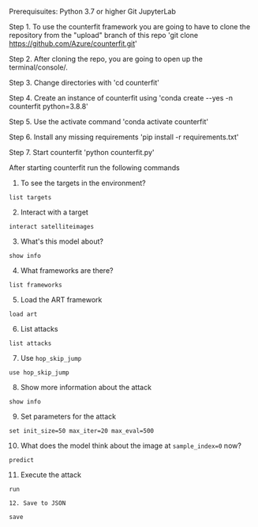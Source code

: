 Prerequisuites:
Python 3.7 or higher
Git
JupyterLab

Step 1.
To use the counterfit framework you are going to have to clone the repository from the "upload" branch of this repo
'git clone https://github.com/Azure/counterfit.git'

Step 2.
After cloning the repo, you are going to open up the terminal/console/.

Step 3.
Change directories with 'cd counterfit'

Step 4.
Create an instance of counterfit using 'conda create --yes -n counterfit python=3.8.8'

Step 5.
Use the activate command 'conda activate counterfit'

Step 6.
Install any missing requirements 'pip install -r requirements.txt'

Step 7.
Start counterfit 'python counterfit.py'

After starting counterfit run the following commands

1. To see the targets in the environment?
  ```
  list targets
  ```


2. Interact with a target
  ```
  interact satelliteimages
  ```


3. What's this model about?
  ```
  show info
  ```


4. What frameworks are there?
  ```
  list frameworks
  ```


5. Load the ART framework
  ```
  load art
  ```


6. List attacks
  ```
  list attacks
  ```


7. Use `hop_skip_jump`
  ```
  use hop_skip_jump
  ```


8. Show more information about the attack
  ```
  show info
  ```


9. Set parameters for the attack
  ```
  set init_size=50 max_iter=20 max_eval=500
  ```


10. What does the model think about the image at `sample_index=0` now?
  ```
  predict
  ```


11. Execute the attack
  ```
  run

12. Save to JSON

 save
